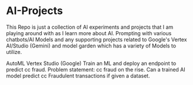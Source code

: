 # AI-Projects

This Repo is just a collection of AI experiments and projects that I am playing around with as I learn more about AI.
Prompting with various chatbots/AI Models and any supporting projects related to Google's Vertex AI/Studio (Gemini) and model garden which has a variety of Models to utilize.

AutoML Vertex Studio (Google) Train an ML and deploy an endpoint to predict cc fraud.
Problem statement: cc fraud on the rise. Can a trained AI model predict cc Fraudulent transactions if given a dataset.
